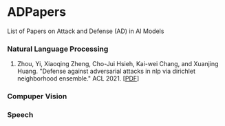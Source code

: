 # ADPapers
List of Papers on Attack and Defense (AD) in AI Models


### Natural Language Processing
1. Zhou, Yi, Xiaoqing Zheng, Cho-Jui Hsieh, Kai-wei Chang, and Xuanjing Huang. "Defense against adversarial attacks in nlp via dirichlet neighborhood ensemble." ACL 2021. [[PDF](https://arxiv.org/abs/2006.11627)]

### Compuper Vision


### Speech

